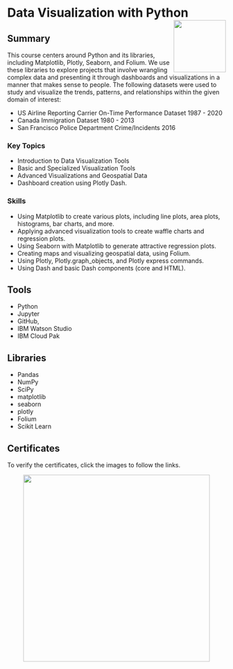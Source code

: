 # Data Visualization with Python <img src="https://raw.githubusercontent.com/roshangrewal/IBM-Data-Science-Professional-Certification/master/IBM-Banner.png" align="right" width="120" />

## Summary

This course centers around Python and its libraries, including Matplotlib, Plotly, Seaborn, and Folium. We use these libraries to explore projects that involve wrangling complex data and presenting it through dashboards and visualizations in a manner that makes sense to people. The following datasets were used to study and visualize the trends, patterns, and relationships within the given domain of interest:

- US Airline Reporting Carrier On-Time Performance Dataset 1987 - 2020
- Canada Immigration Dataset 1980 - 2013
- San Francisco Police Department Crime/Incidents 2016


### Key Topics

- Introduction to Data Visualization Tools
- Basic and Specialized Visualization Tools
- Advanced Visualizations and Geospatial Data
- Dashboard creation using Plotly Dash.

### Skills

- Using Matplotlib to create various plots, including line plots, area plots, histograms, bar charts, and more.
- Applying advanced visualization tools to create waffle charts and regression plots.
- Using Seaborn with Matplotlib to generate attractive regression plots.
- Creating maps and visualizing geospatial data, using Folium.
- Using Plotly, Plotly.graph_objects, and Plotly express commands.
- Using Dash and basic Dash components (core and HTML).

## Tools

- Python
- Jupyter
- GitHub, 
- IBM Watson Studio
- IBM Cloud Pak


## Libraries

- Pandas
- NumPy
- SciPy
- matplotlib
- seaborn
- plotly
- Folium
- Scikit Learn


## Certificates

To verify the certificates, click the images to follow the links.

 <p align="middle">
  <a href="https://www.coursera.org/account/accomplishments/verify/772R323E57TW"><img src="https://s3.amazonaws.com/coursera_assets/meta_images/generated/CERTIFICATE_LANDING_PAGE/CERTIFICATE_LANDING_PAGE~772R323E57TW/CERTIFICATE_LANDING_PAGE~772R323E57TW.jpeg" height="430"></a>
</p>




